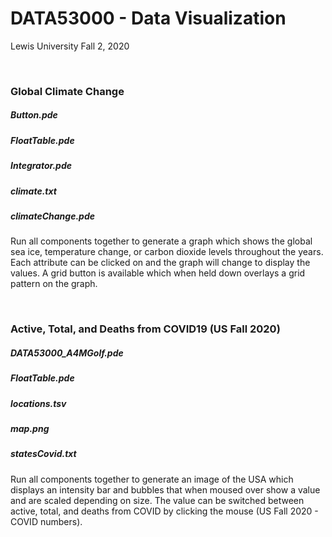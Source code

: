 # DATA53000 - Data Visualization
Lewis University Fall 2, 2020

<br />

### Global Climate Change
##### Button.pde
##### FloatTable.pde
##### Integrator.pde
##### climate.txt
##### climateChange.pde
Run all components together to generate a graph which shows the global sea ice, temperature change, or carbon dioxide levels throughout the years. Each attribute can be clicked on and the graph will change to display the values. A grid button is available which when held down overlays a grid pattern on the graph.

<br />

### Active, Total, and Deaths from COVID19 (US Fall 2020)
##### DATA53000_A4MGolf.pde
##### FloatTable.pde
##### locations.tsv
##### map.png
##### statesCovid.txt
Run all components together to generate an image of the USA which displays an intensity bar and bubbles that when moused over show a value and are scaled depending on size. The value can be switched between active, total, and deaths from COVID by clicking the mouse (US Fall 2020 - COVID numbers).
